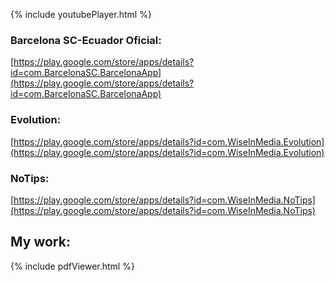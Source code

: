 

{% include youtubePlayer.html  %}

### Barcelona SC-Ecuador Oficial:

[https://play.google.com/store/apps/details?id=com.BarcelonaSC.BarcelonaApp](https://play.google.com/store/apps/details?id=com.BarcelonaSC.BarcelonaApp)

### Evolution:

[https://play.google.com/store/apps/details?id=com.WiseInMedia.Evolution](https://play.google.com/store/apps/details?id=com.WiseInMedia.Evolution)

### NoTips:

[https://play.google.com/store/apps/details?id=com.WiseInMedia.NoTips](https://play.google.com/store/apps/details?id=com.WiseInMedia.NoTips)


## My work:
{% include pdfViewer.html %}



